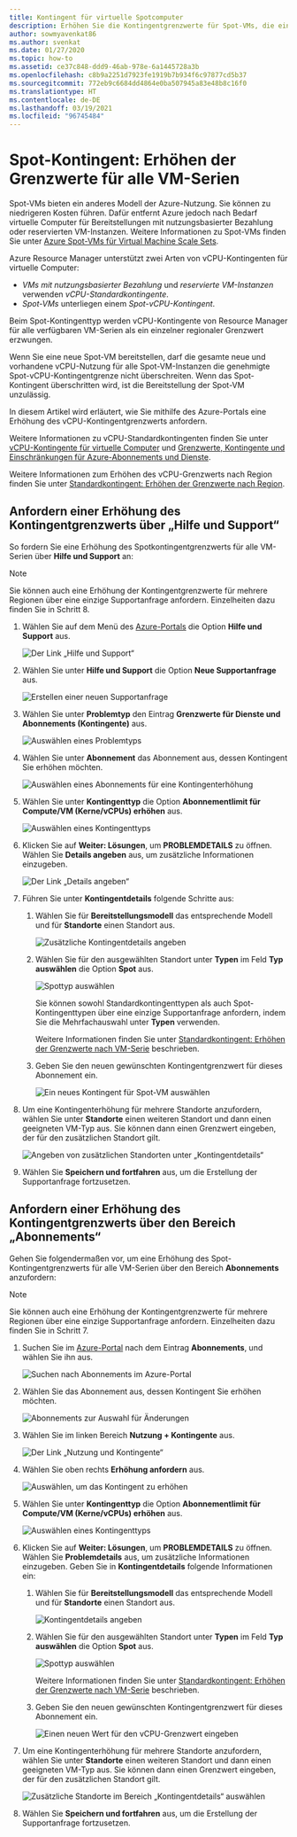 ```yaml
---
title: Kontingent für virtuelle Spotcomputer
description: Erhöhen Sie die Kontingentgrenzwerte für Spot-VMs, die ein Modell der Azure-Nutzung bereitstellen, das zu niedrigeren Kosten führt, weil Azure bei Bedarf VMs entfernen kann.
author: sowmyavenkat86
ms.author: svenkat
ms.date: 01/27/2020
ms.topic: how-to
ms.assetid: ce37c848-ddd9-46ab-978e-6a1445728a3b
ms.openlocfilehash: c8b9a2251d7923fe1919b7b934f6c97877cd5b37
ms.sourcegitcommit: 772eb9c6684dd4864e0ba507945a83e48b8c16f0
ms.translationtype: HT
ms.contentlocale: de-DE
ms.lasthandoff: 03/19/2021
ms.locfileid: "96745484"
---
```

# <a name="spot-quota-increase-limits-for-all-vm-series"></a>Spot-Kontingent: Erhöhen der Grenzwerte für alle VM-Serien

Spot-VMs bieten ein anderes Modell der Azure-Nutzung. Sie können zu niedrigeren Kosten führen. Dafür entfernt Azure jedoch nach Bedarf virtuelle Computer für Bereitstellungen mit nutzungsbasierter Bezahlung oder reservierten VM-Instanzen. Weitere Informationen zu Spot-VMs finden Sie unter [Azure Spot-VMs für Virtual Machine Scale Sets](../../virtual-machine-scale-sets/use-spot.md).

Azure Resource Manager unterstützt zwei Arten von vCPU-Kontingenten für virtuelle Computer:

* *VMs mit nutzungsbasierter Bezahlung* und *reservierte VM-Instanzen* verwenden *vCPU-Standardkontingente*.
* *Spot-VMs* unterliegen einem *Spot-vCPU-Kontingent*.

Beim Spot-Kontingenttyp werden vCPU-Kontingente von Resource Manager für alle verfügbaren VM-Serien als ein einzelner regionaler Grenzwert erzwungen.

Wenn Sie eine neue Spot-VM bereitstellen, darf die gesamte neue und vorhandene vCPU-Nutzung für alle Spot-VM-Instanzen die genehmigte Spot-vCPU-Kontingentgrenze nicht überschreiten. Wenn das Spot-Kontingent überschritten wird, ist die Bereitstellung der Spot-VM unzulässig.

In diesem Artikel wird erläutert, wie Sie mithilfe des Azure-Portals eine Erhöhung des vCPU-Kontingentgrenzwerts anfordern.

Weitere Informationen zu vCPU-Standardkontingenten finden Sie unter [vCPU-Kontingente für virtuelle Computer](../../virtual-machines/windows/quotas.md) und [Grenzwerte, Kontingente und Einschränkungen für Azure-Abonnements und Dienste](../../azure-resource-manager/management/azure-subscription-service-limits.md).

Weitere Informationen zum Erhöhen des vCPU-Grenzwerts nach Region finden Sie unter [Standardkontingent: Erhöhen der Grenzwerte nach Region](regional-quota-requests.md).

## <a name="request-a-quota-limit-increase-from-help--support"></a>Anfordern einer Erhöhung des Kontingentgrenzwerts über „Hilfe und Support“

So fordern Sie eine Erhöhung des Spotkontingentgrenzwerts für alle VM-Serien über **Hilfe und Support** an:

> [!NOTE]
> Sie können auch eine Erhöhung der Kontingentgrenzwerte für mehrere Regionen über eine einzige Supportanfrage anfordern. Einzelheiten dazu finden Sie in Schritt 8.

1. Wählen Sie auf dem Menü des [Azure-Portals](https://portal.azure.com) die Option **Hilfe und Support** aus.

   ![Der Link „Hilfe und Support“](./media/resource-manager-core-quotas-request/help-plus-support.png)

1. Wählen Sie unter **Hilfe und Support** die Option **Neue Supportanfrage** aus.

    ![Erstellen einer neuen Supportanfrage](./media/resource-manager-core-quotas-request/new-support-request.png)

1. Wählen Sie unter **Problemtyp** den Eintrag **Grenzwerte für Dienste und Abonnements (Kontingente)** aus.

   ![Auswählen eines Problemtyps](./media/resource-manager-core-quotas-request/select-quota-issue-type.png)

1. Wählen Sie unter **Abonnement** das Abonnement aus, dessen Kontingent Sie erhöhen möchten.

   ![Auswählen eines Abonnements für eine Kontingenterhöhung](./media/resource-manager-core-quotas-request/select-subscription-support-request.png)

1. Wählen Sie unter **Kontingenttyp** die Option **Abonnementlimit für Compute/VM (Kerne/vCPUs) erhöhen** aus.

   ![Auswählen eines Kontingenttyps](./media/resource-manager-core-quotas-request/select-quota-type.png)

1. Klicken Sie auf **Weiter: Lösungen**, um **PROBLEMDETAILS** zu öffnen. Wählen Sie **Details angeben** aus, um zusätzliche Informationen einzugeben.

   ![Der Link „Details angeben“](./media/resource-manager-core-quotas-request/provide-details-link.png)

1. Führen Sie unter **Kontingentdetails** folgende Schritte aus:

   1. Wählen Sie für **Bereitstellungsmodell** das entsprechende Modell und für **Standorte** einen Standort aus.

      ![Zusätzliche Kontingentdetails angeben](./media/resource-manager-core-quotas-request/quota-details-deployment-locations.png)

   1. Wählen Sie für den ausgewählten Standort unter **Typen** im Feld **Typ auswählen** die Option **Spot** aus.

      ![Spottyp auswählen](./media/resource-manager-core-quotas-request/select-spot-type.png)

       Sie können sowohl Standardkontingenttypen als auch Spot-Kontingenttypen über eine einzige Supportanfrage anfordern, indem Sie die Mehrfachauswahl unter **Typen** verwenden.

       Weitere Informationen finden Sie unter [Standardkontingent: Erhöhen der Grenzwerte nach VM-Serie](per-vm-quota-requests.md) beschrieben.

   1. Geben Sie den neuen gewünschten Kontingentgrenzwert für dieses Abonnement ein.

      ![Ein neues Kontingent für Spot-VM auswählen](./media/resource-manager-core-quotas-request/spot-set-new-quota.png)

1. Um eine Kontingenterhöhung für mehrere Standorte anzufordern, wählen Sie unter **Standorte** einen weiteren Standort und dann einen geeigneten VM-Typ aus. Sie können dann einen Grenzwert eingeben, der für den zusätzlichen Standort gilt.

   ![Angeben von zusätzlichen Standorten unter „Kontingentdetails“](./media/resource-manager-core-quotas-request/quota-details-multiple-locations.png)

1. Wählen Sie **Speichern und fortfahren** aus, um die Erstellung der Supportanfrage fortzusetzen.

## <a name="request-a-quota-limit-increase-from-the-subscriptions-pane"></a>Anfordern einer Erhöhung des Kontingentgrenzwerts über den Bereich „Abonnements“

Gehen Sie folgendermaßen vor, um eine Erhöhung des Spot-Kontingentgrenzwerts für alle VM-Serien über den Bereich **Abonnements** anzufordern:

> [!NOTE]
> Sie können auch eine Erhöhung der Kontingentgrenzwerte für mehrere Regionen über eine einzige Supportanfrage anfordern. Einzelheiten dazu finden Sie in Schritt 7.

1. Suchen Sie im [Azure-Portal](https://portal.azure.com) nach dem Eintrag **Abonnements**, und wählen Sie ihn aus.

   ![Suchen nach Abonnements im Azure-Portal](./media/resource-manager-core-quotas-request/search-for-subscriptions.png)

1. Wählen Sie das Abonnement aus, dessen Kontingent Sie erhöhen möchten.

   ![Abonnements zur Auswahl für Änderungen](./media/resource-manager-core-quotas-request/select-subscription-change-quota.png)

1. Wählen Sie im linken Bereich **Nutzung + Kontingente** aus.

   ![Der Link „Nutzung und Kontingente“](./media/resource-manager-core-quotas-request/select-usage-plus-quotas.png)

1. Wählen Sie oben rechts **Erhöhung anfordern** aus.

   ![Auswählen, um das Kontingent zu erhöhen](./media/resource-manager-core-quotas-request/request-increase-from-subscription.png)

1. Wählen Sie unter **Kontingenttyp** die Option **Abonnementlimit für Compute/VM (Kerne/vCPUs) erhöhen** aus.

   ![Auswählen eines Kontingenttyps](./media/resource-manager-core-quotas-request/select-quota-type.png)

1. Klicken Sie auf **Weiter: Lösungen**, um **PROBLEMDETAILS** zu öffnen. Wählen Sie **Problemdetails** aus, um zusätzliche Informationen einzugeben. Geben Sie in **Kontingentdetails** folgende Informationen ein:

   1. Wählen Sie für **Bereitstellungsmodell** das entsprechende Modell und für **Standorte** einen Standort aus.

      ![Kontingentdetails angeben](./media/resource-manager-core-quotas-request/quota-details-deployment-locations.png)

   1. Wählen Sie für den ausgewählten Standort unter **Typen** im Feld **Typ auswählen** die Option **Spot** aus.

      ![Spottyp auswählen](./media/resource-manager-core-quotas-request/select-spot-type.png)

      Weitere Informationen finden Sie unter [Standardkontingent: Erhöhen der Grenzwerte nach VM-Serie](per-vm-quota-requests.md) beschrieben.

   1. Geben Sie den neuen gewünschten Kontingentgrenzwert für dieses Abonnement ein.

      ![Einen neuen Wert für den vCPU-Grenzwert eingeben](./media/resource-manager-core-quotas-request/spot-set-new-quota.png)

1. Um eine Kontingenterhöhung für mehrere Standorte anzufordern, wählen Sie unter **Standorte** einen weiteren Standort und dann einen geeigneten VM-Typ aus. Sie können dann einen Grenzwert eingeben, der für den zusätzlichen Standort gilt.

   ![Zusätzliche Standorte im Bereich „Kontingentdetails“ auswählen](./media/resource-manager-core-quotas-request/quota-details-multiple-locations.png)

1. Wählen Sie **Speichern und fortfahren** aus, um die Erstellung der Supportanfrage fortzusetzen.
